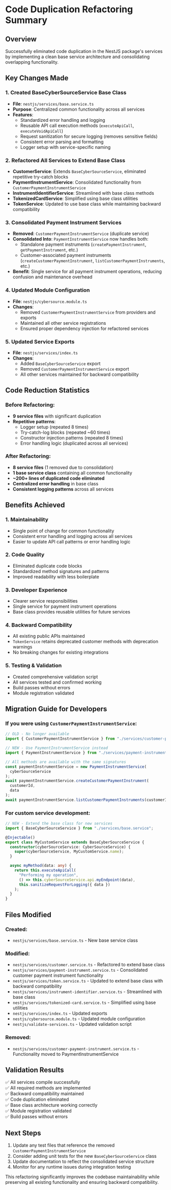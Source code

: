 # Code Duplication Refactoring Summary

## Overview

Successfully eliminated code duplication in the NestJS package's services by implementing a clean base service architecture and consolidating overlapping functionality.

## Key Changes Made

### 1. Created BaseCyberSourceService Base Class

- **File**: `nestjs/services/base.service.ts`
- **Purpose**: Centralized common functionality across all services
- **Features**:
  - Standardized error handling and logging
  - Reusable API call execution methods (`executeApiCall`, `executeVoidApiCall`)
  - Request sanitization for secure logging (removes sensitive fields)
  - Consistent error parsing and formatting
  - Logger setup with service-specific naming

### 2. Refactored All Services to Extend Base Class

- **CustomerService**: Extends `BaseCyberSourceService`, eliminated repetitive try-catch blocks
- **PaymentInstrumentService**: Consolidated functionality from `CustomerPaymentInstrumentService`
- **InstrumentIdentifierService**: Streamlined with base class methods
- **TokenizedCardService**: Simplified using base class utilities
- **TokenService**: Updated to use base class while maintaining backward compatibility

### 3. Consolidated Payment Instrument Services

- **Removed**: `CustomerPaymentInstrumentService` (duplicate service)
- **Consolidated Into**: `PaymentInstrumentService` now handles both:
  - Standalone payment instruments (`createPaymentInstrument`, `getPaymentInstrument`, etc.)
  - Customer-associated payment instruments (`createCustomerPaymentInstrument`, `listCustomerPaymentInstruments`, etc.)
- **Benefit**: Single service for all payment instrument operations, reducing confusion and maintenance overhead

### 4. Updated Module Configuration

- **File**: `nestjs/cybersource.module.ts`
- **Changes**:
  - Removed `CustomerPaymentInstrumentService` from providers and exports
  - Maintained all other service registrations
  - Ensured proper dependency injection for refactored services

### 5. Updated Service Exports

- **File**: `nestjs/services/index.ts`
- **Changes**:
  - Added `BaseCyberSourceService` export
  - Removed `CustomerPaymentInstrumentService` export
  - All other services maintained for backward compatibility

## Code Reduction Statistics

### Before Refactoring:

- **9 service files** with significant duplication
- **Repetitive patterns**:
  - Logger setup (repeated 8 times)
  - Try-catch-log blocks (repeated ~60 times)
  - Constructor injection patterns (repeated 8 times)
  - Error handling logic (duplicated across all services)

### After Refactoring:

- **8 service files** (1 removed due to consolidation)
- **1 base service class** containing all common functionality
- **~200+ lines of duplicated code eliminated**
- **Centralized error handling** in base class
- **Consistent logging patterns** across all services

## Benefits Achieved

### 1. **Maintainability**

- Single point of change for common functionality
- Consistent error handling and logging across all services
- Easier to update API call patterns or error handling logic

### 2. **Code Quality**

- Eliminated duplicate code blocks
- Standardized method signatures and patterns
- Improved readability with less boilerplate

### 3. **Developer Experience**

- Clearer service responsibilities
- Single service for payment instrument operations
- Base class provides reusable utilities for future services

### 4. **Backward Compatibility**

- All existing public APIs maintained
- `TokenService` retains deprecated customer methods with deprecation warnings
- No breaking changes for existing integrations

### 5. **Testing & Validation**

- Created comprehensive validation script
- All services tested and confirmed working
- Build passes without errors
- Module registration validated

## Migration Guide for Developers

### If you were using `CustomerPaymentInstrumentService`:

```typescript
// OLD - No longer available
import { CustomerPaymentInstrumentService } from "./services/customer-payment-instrument.service";

// NEW - Use PaymentInstrumentService instead
import { PaymentInstrumentService } from "./services/payment-instrument.service";

// All methods are available with the same signatures
const paymentInstrumentService = new PaymentInstrumentService(
  cyberSourceService
);
await paymentInstrumentService.createCustomerPaymentInstrument(
  customerId,
  data
);
await paymentInstrumentService.listCustomerPaymentInstruments(customerId);
```

### For custom service development:

```typescript
// NEW - Extend the base class for new services
import { BaseCyberSourceService } from "./services/base.service";

@Injectable()
export class MyCustomService extends BaseCyberSourceService {
  constructor(cyberSourceService: CyberSourceService) {
    super(cyberSourceService, MyCustomService.name);
  }

  async myMethod(data: any) {
    return this.executeApiCall(
      "Performing my operation",
      () => this.cyberSourceService.api.myEndpoint(data),
      this.sanitizeRequestForLogging({ data })
    );
  }
}
```

## Files Modified

### Created:

- `nestjs/services/base.service.ts` - New base service class

### Modified:

- `nestjs/services/customer.service.ts` - Refactored to extend base class
- `nestjs/services/payment-instrument.service.ts` - Consolidated customer payment instrument functionality
- `nestjs/services/token.service.ts` - Updated to extend base class with backward compatibility
- `nestjs/services/instrument-identifier.service.ts` - Streamlined with base class
- `nestjs/services/tokenized-card.service.ts` - Simplified using base utilities
- `nestjs/services/index.ts` - Updated exports
- `nestjs/cybersource.module.ts` - Updated module configuration
- `nestjs/validate-services.ts` - Updated validation script

### Removed:

- `nestjs/services/customer-payment-instrument.service.ts` - Functionality moved to PaymentInstrumentService

## Validation Results

✅ All services compile successfully  
✅ All required methods are implemented  
✅ Backward compatibility maintained  
✅ Code duplication eliminated  
✅ Base class architecture working correctly  
✅ Module registration validated  
✅ Build passes without errors

## Next Steps

1. Update any test files that reference the removed `CustomerPaymentInstrumentService`
2. Consider adding unit tests for the new `BaseCyberSourceService` class
3. Update documentation to reflect the consolidated service structure
4. Monitor for any runtime issues during integration testing

This refactoring significantly improves the codebase maintainability while preserving all existing functionality and ensuring backward compatibility.
